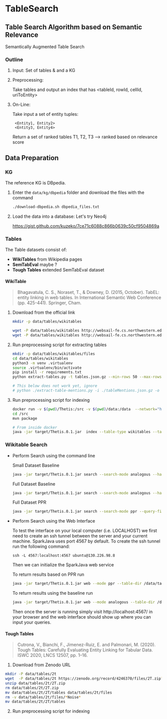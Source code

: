 # TableSearch

## Table Search Algorithm based on Semantic Relevance

Semantically Augmented Table Search


### Outline

1. Input: Set of tables & and a KG

2. Preprocessing: 
    
   Take tables and output an index that has <tableId, rowId, cellId, uriToEntity>

3. On-Line:
    
   Take input a set of entity tuples:
   
        <Entity1, Entity2>
        <Entity3, Entity4>

   Return a set of ranked tables
        T1, T2, T3 --> ranked based on relevance score


## Data Preparation


### KG

The reference KG is DBpedia.

1. Enter the `data/kg/dbpedia` folder and download the files with the command 

   ```bash
   ./download-dbpedia.sh dbpedia_files.txt 
   ```

2. Load the data into a database: Let's try Neo4j

   https://gist.github.com/kuzeko/7ce71c6088c866b0639c50cf9504869a


### Tables

The Table datasets consist of:

- **WikiTables** from Wikipedia pages
- **SemTabEval** maybe ?
- **Tough Tables** extended SemTabEval dataset 


#### WikiTable

> Bhagavatula, C. S., Noraset, T., & Downey, D. (2015, October). TabEL: entity linking in web tables. In International Semantic Web Conference (pp. 425-441). Springer, Cham.

1. Download from the official link

   ```bash
   mkdir -p data/tables/wikitables
   
   wget -P data/tables/wikitables http://websail-fe.cs.northwestern.edu/TabEL/tables.json.gz
   wget -P data/tables/wikitables http://websail-fe.cs.northwestern.edu/TabEL/tableMentions.json.gz
   ```
  
2. Run preprocessing script for extracting tables

   ```bash
   mkdir -p data/tables/wikitables/files
   cd data/tables/wikitables
   python3 -m venv .virtualenv
   source .virtualenv/bin/activate
   pip install -r requirements.txt
   python extract-tables.py -t tables.json.gz --min-rows 50 --max-rows 0 --min-cols 3 -o files/ 

   # This below does not work yet, ignore
   # python ./extract-table-mentions.py -i ./tableMentions.json.gz -o ./files 
   ```

3. Run preprocessing script for indexing

   ```bash
   docker run -v $(pwd)/Thetis:/src -v $(pwd)/data:/data  --network="host" -it --rm --entrypoint /bin/bash maven:3.6-jdk-11-slim  
   cd /src
   mvn package
   
   # From inside docker
   java -jar target/Thetis.0.1.jar  index --table-type wikitables --table-dir  /data/tables/wikitables/small_test/ --output-dir /data/index/small_test/
   ```
### Wikitable Search

* Perform Search using the command line

   Small Dataset Baseline
   ```bash
   java -jar target/Thetis.0.1.jar search --search-mode analogous --hashmap-dir ../data/index/small_test/ --query-file ../data/queries/query_small_test.json --table-dir /data/tables/wikitables/small_test/ --output-dir /data/index/small_test/search_output/
   ```

   Full Dataset Baseline
   ```bash
   java -jar target/Thetis.0.1.jar search --search-mode analogous --hashmap-dir ../data/index/wikitables/ --query-file ../data/queries/query_tuple_large.json --table-dir /data/tables/wikitables/files/ --output-dir /data/index/wikitables/search_output/
   ```

   Full Dataset PPR
   ```bash
   java -jar target/Thetis.0.1.jar search --search-mode ppr --query-file ../data/queries/query_tuple.json --table-dir /data/tables/wikitables/files/tables_50_MAX/ --output-dir /data/index/wikitables/search_output/
   ```

* Perform Search using the Web Interface

   To test the interface on your local computer (i.e. LOCALHOST) we first need to create an ssh tunnel between the server and your current machine.
   SparkJava uses port 4567 by default.
   To create the ssh tunnel run the following command:
   ```
   ssh -L 4567:localhost:4567 ubuntu@130.226.98.8
   ```
   Then we can initialize the SparkJava web service
   
   To return results based on PPR run
   ```bash
   java -jar target/Thetis.0.1.jar web --mode ppr --table-dir /data/tables/wikitables/files/tables_50_MAX/ --output-dir /data/index/wikitables/search_output/
   ```

   To return results using the baseline run
   ```bash
   java -jar target/Thetis.0.1.jar web --mode analogous --table-dir /data/tables/wikitables/small_test/ --output-dir /data/index/small_test/search_output/
   ```

   Then once the server is running simply visit http://localhost:4567/ in your browser and the web interface should show up where you can input your queries.

#### Tough Tables

> Cutrona, V., Bianchi, F., Jimenez-Ruiz, E. and Palmonari, M. (2020). Tough Tables: Carefully Evaluating Entity Linking for Tabular Data. ISWC 2020, LNCS 12507, pp. 1–16.


1. Download from Zenodo URL

  ```bash
  mkdir -P data/tables/2t
  wget  -P data/tables/2t https://zenodo.org/record/4246370/files/2T.zip?download=1 -O 2T.zip
  unzip data/tables/2t/2T.zip
  rm data/tables/2t/2T.zip
  mv data/tables/2t/2T/tables data/tables/2t/files
  rm -v data/tables/2t/files/*Noise*
  mv data/tables/2t/2T/tables
  ```

2. Run preprocessing script for indexing
